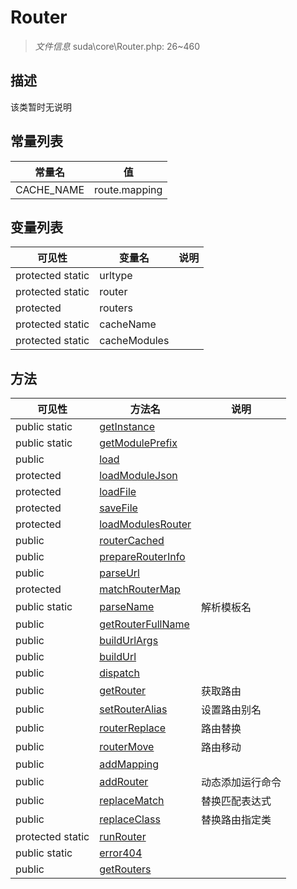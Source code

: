 #  Router 

> *文件信息* suda\core\Router.php: 26~460



## 描述

该类暂时无说明


## 常量列表
| 常量名  |  值|
|--------|----|
|CACHE_NAME | route.mapping | 





## 变量列表
| 可见性 |  变量名   | 说明 |
|--------|----|------|
| protected static  | urltype | | 
| protected static  | router | | 
| protected   | routers | | 
| protected static  | cacheName | | 
| protected static  | cacheModules | | 



## 方法


| 可见性 | 方法名 | 说明 |
|--------|-------|------|
| public static|[getInstance](Router/getInstance.md) |  |
| public static|[getModulePrefix](Router/getModulePrefix.md) |  |
| public |[load](Router/load.md) |  |
| protected |[loadModuleJson](Router/loadModuleJson.md) |  |
| protected |[loadFile](Router/loadFile.md) |  |
| protected |[saveFile](Router/saveFile.md) |  |
| protected |[loadModulesRouter](Router/loadModulesRouter.md) |  |
| public |[routerCached](Router/routerCached.md) |  |
| public |[prepareRouterInfo](Router/prepareRouterInfo.md) |  |
| public |[parseUrl](Router/parseUrl.md) |  |
| protected |[matchRouterMap](Router/matchRouterMap.md) |  |
| public static|[parseName](Router/parseName.md) | 解析模板名 |
| public |[getRouterFullName](Router/getRouterFullName.md) |  |
| public |[buildUrlArgs](Router/buildUrlArgs.md) |  |
| public |[buildUrl](Router/buildUrl.md) |  |
| public |[dispatch](Router/dispatch.md) |  |
| public |[getRouter](Router/getRouter.md) | 获取路由 |
| public |[setRouterAlias](Router/setRouterAlias.md) | 设置路由别名 |
| public |[routerReplace](Router/routerReplace.md) | 路由替换 |
| public |[routerMove](Router/routerMove.md) | 路由移动 |
| public |[addMapping](Router/addMapping.md) |  |
| public |[addRouter](Router/addRouter.md) | 动态添加运行命令 |
| public |[replaceMatch](Router/replaceMatch.md) | 替换匹配表达式 |
| public |[replaceClass](Router/replaceClass.md) | 替换路由指定类 |
| protected static|[runRouter](Router/runRouter.md) |  |
| public static|[error404](Router/error404.md) |  |
| public |[getRouters](Router/getRouters.md) |  |
